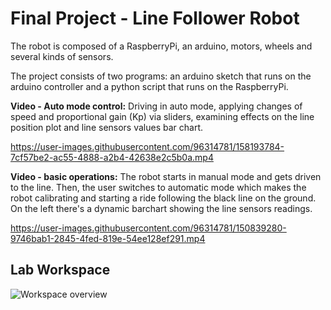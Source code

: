 # Final Project - Line Follower Robot

The robot is composed of a RaspberryPi, an arduino, motors, wheels and several kinds of sensors.

The project consists of two programs: an arduino sketch that runs on the arduino controller and a python script that runs on the RaspberryPi.

**Video - Auto mode control:** Driving in auto mode, applying changes of speed and proportional gain (Kp) via sliders, examining effects on the line position plot and line sensors values bar chart.

https://user-images.githubusercontent.com/96314781/158193784-7cf57be2-ac55-4888-a2b4-42638e2c5b0a.mp4


**Video - basic operations:** The robot starts in manual mode and gets driven to the line. Then, the user switches to automatic mode which makes the robot calibrating and starting a ride following the black line on the ground. On the left there's a dynamic barchart showing the line sensors readings.

https://user-images.githubusercontent.com/96314781/150839280-9746bab1-2845-4fed-819e-54ee128ef291.mp4


## Lab Workspace

![Workspace overview](https://user-images.githubusercontent.com/96314781/150839941-7c10bb56-df51-4970-9f03-8f37131ef499.jpg)
